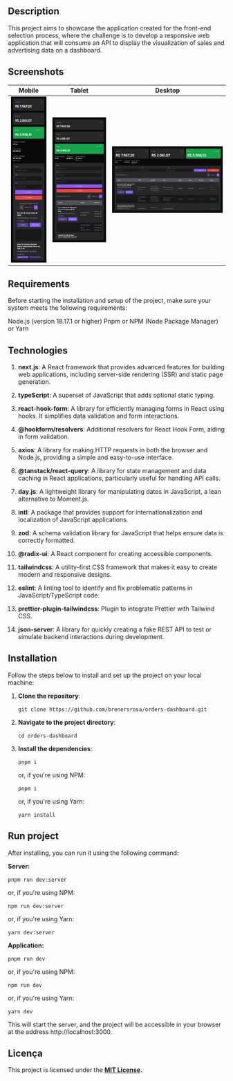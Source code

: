 ## Description

This project aims to showcase the application created for the front-end selection process, where the challenge is to develop a responsive web application that will consume an API to display the visualization of sales and advertising data on a dashboard.

## Screenshots

| Mobile | Tablet | Desktop |
|--------|--------|---------|
| ![Mobile](https://github.com/brenersrosa/orders-dashboard/blob/main/public/screenshots/mobile.png) | ![Tablet](https://github.com/brenersrosa/orders-dashboard/blob/main/public/screenshots/tablet.png) | ![Desktop](https://github.com/brenersrosa/orders-dashboard/blob/main/public/screenshots/desktop.png) |


## Requirements

Before starting the installation and setup of the project, make sure your system meets the following requirements:

Node.js (version 18.17.1 or higher)
Pnpm or NPM (Node Package Manager) or Yarn

## Technologies

1. **next.js**: A React framework that provides advanced features for building web applications, including server-side rendering (SSR) and static page generation.

2. **typeScript**: A superset of JavaScript that adds optional static typing.

3. **react-hook-form**: A library for efficiently managing forms in React using hooks. It simplifies data validation and form interactions.

4. **@hookform/resolvers**: Additional resolvers for React Hook Form, aiding in form validation.

5. **axios**: A library for making HTTP requests in both the browser and Node.js, providing a simple and easy-to-use interface.

6. **@tanstack/react-query**: A library for state management and data caching in React applications, particularly useful for handling API calls.

7. **day.js**: A lightweight library for manipulating dates in JavaScript, a lean alternative to Moment.js.

8. **intl**: A package that provides support for internationalization and localization of JavaScript applications.

9. **zod**: A schema validation library for JavaScript that helps ensure data is correctly formatted.

10. **@radix-ui**: A React component for creating accessible components.

11. **tailwindcss**: A utility-first CSS framework that makes it easy to create modern and responsive designs.

12. **eslint**: A linting tool to identify and fix problematic patterns in JavaScript/TypeScript code.

13. **prettier-plugin-tailwindcss**: Plugin to integrate Prettier with Tailwind CSS.

14. **json-server**: A library for quickly creating a fake REST API to test or simulate backend interactions during development.

## Installation

Follow the steps below to install and set up the project on your local machine:

1. **Clone the repository**:

   ```shell
   git clone https://github.com/brenersrosa/orders-dashboard.git
   ```

2. **Navigate to the project directory**:

   ```shell
   cd orders-dashboard
   ```

3. **Install the dependencies**:

   ```shell
   pnpm i
   ```

   or, if you're using NPM:

   ```shell
   pnpm i
   ```

   or, if you're using Yarn:

   ```shell
   yarn install
   ```

## Run project

After installing, you can run it using the following command:

**Server:**
```shell
pnpm run dev:server
```

or, if you're using NPM:

```shell
npm run dev:server
```

or, if you're using Yarn:

```shell
yarn dev:server
```

**Application:**
```shell
pnpm run dev
```

or, if you're using NPM:

```shell
npm run dev
```

or, if you're using Yarn:

```shell
yarn dev
```

This will start the server, and the project will be accessible in your browser at the address http://localhost:3000.

## Licença

This project is licensed under the **[MIT License](https://opensource.org/license/mit/).**